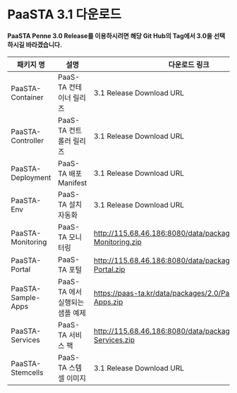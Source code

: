 # PaaSTA 3.1 다운로드
#### PaaSTA Penne 3.0 Release를 이용하시려면 해당 Git Hub의 Tag에서 3.0을 선택하시길 바라겠습니다. 
|패키지 명|설명 |다운로드 링크|checksum|
|---------|-------|--------------|---------------|
|PaaSTA-Container|PaaS-TA 컨테이너 릴리즈| 3.1 Release Download URL |md5sum:  |
|PaaSTA-Controller|PaaS-TA 컨트롤러 릴리즈| 3.1 Release Download URL |md5sum:  |
|PaaSTA-Deployment|PaaS-TA 배포 Manifest| 3.1 Release Download URL |md5sum:  |
|PaaSTA-Env|PaaS-TA 설치자동화| 3.1 Release Download URL |md5sum:  |
|PaaSTA-Monitoring|PaaS-TA 모니터링 |http://115.68.46.186:8080/data/packages/3.0/PaaSTA-Monitoring.zip |md5sum: b9570b01a0295ce8a4d941dcacd07e65 |
|PaaSTA-Portal|PaaS-TA 포털|http://115.68.46.186:8080/data/packages/3.0/PaaSTA-Portal.zip |md5sum:  fab7321af554ba5283d2e60318e8c249|
|PaaSTA-Sample-Apps|PaaS-TA 에서 실행되는 샘플 예제 |https://paas-ta.kr/data/packages/2.0/PaaSTA-Sample-Apps.zip |
|PaaSTA-Services|PaaS-TA 서비스 팩|http://115.68.46.186:8080/data/packages/3.0/PaaSTA-Services.zip |md5sum: 1e2ff0821e7a2f782dcc334776a2f711 |
|PaaSTA-Stemcells|PaaS-TA 스템셀 이미지|3.1 Release Download URL |md5sum:  |
